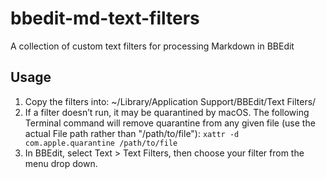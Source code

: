 # bbedit-md-text-filters
A collection of custom text filters for processing Markdown in BBEdit

## Usage

1. Copy the filters into: ~/Library/Application Support/BBEdit/Text Filters/
2. If a filter doesn’t run, it may be quarantined by macOS. The following Terminal command will remove quarantine from any given file (use the actual File path rather than "/path/to/file"): `xattr -d com.apple.quarantine /path/to/file`
3. In BBEdit, select Text > Text Filters, then choose your filter from the menu drop down.
